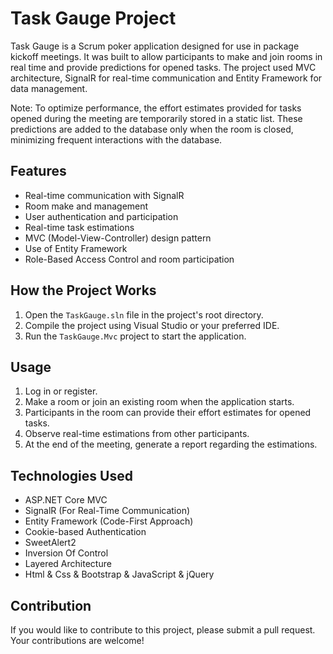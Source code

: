 # Task Gauge Project

Task Gauge is a Scrum poker application designed for use in package kickoff meetings. It was built to allow participants to make and join rooms in real time and provide predictions for opened tasks. The project used MVC architecture, SignalR for real-time communication and Entity Framework for data management.

Note: To optimize performance, the effort estimates provided for tasks opened during the meeting are temporarily stored in a static list. These predictions are added to the database only when the room is closed, minimizing frequent interactions with the database.

## Features

- Real-time communication with SignalR
- Room make and management
- User authentication and participation
- Real-time task estimations
- MVC (Model-View-Controller) design pattern
- Use of Entity Framework
- Role-Based Access Control and room participation

## How the Project Works

1. Open the `TaskGauge.sln` file in the project's root directory.
2. Compile the project using Visual Studio or your preferred IDE.
3. Run the `TaskGauge.Mvc` project to start the application.

## Usage

1. Log in or register.
2. Make a room or join an existing room when the application starts.
3. Participants in the room can provide their effort estimates for opened tasks.
4. Observe real-time estimations from other participants.
5. At the end of the meeting, generate a report regarding the estimations.

## Technologies Used

- ASP.NET Core MVC
- SignalR (For Real-Time Communication)
- Entity Framework (Code-First Approach)
- Cookie-based Authentication
- SweetAlert2
- Inversion Of Control
- Layered Architecture
- Html & Css & Bootstrap & JavaScript & jQuery

## Contribution

If you would like to contribute to this project, please submit a pull request. Your contributions are welcome!
